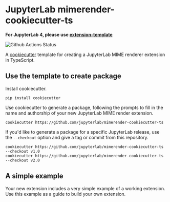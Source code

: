 # JupyterLab mimerender-cookiecutter-ts

**For JupyterLab 4, please use [extension-template](https://github.com/jupyterlab/extension-template)**

![Github Actions Status](https://github.com/jupyterlab/mimerender-cookiecutter-ts/workflows/CI/badge.svg)

A [cookiecutter](https://github.com/cookiecutter/cookiecutter) template for creating
a JupyterLab MIME renderer extension in TypeScript.

## Use the template to create package

Install cookiecutter.

```
pip install cookiecutter
```

Use cookiecutter to generate a package, following the prompts to fill in the name and authorship of your new JupyterLab MIME render extension.

```
cookiecutter https://github.com/jupyterlab/mimerender-cookiecutter-ts
```

If you'd like to generate a package for a specific JupyterLab release, use the `--checkout` option and give a tag or commit from this repository.

```
cookiecutter https://github.com/jupyterlab/mimerender-cookiecutter-ts --checkout v1.0
cookiecutter https://github.com/jupyterlab/mimerender-cookiecutter-ts --checkout v2.0
```

## A simple example

Your new extension includes a very simple example of a working extension. Use this example as a guide to build your own extension.
